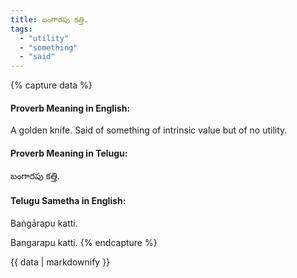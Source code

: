 ```yaml
---
title: బంగారపు కత్తి.
tags:
  - "utility"
  - "something"
  - "said"
---
```


{% capture data %}
#### Proverb Meaning in English:
A golden knife.
Said of something of intrinsic value but of no utility.

#### Proverb Meaning in Telugu:
బంగారపు కత్తి.

#### Telugu Sametha in English:
Baṅgārapu katti.

Bangarapu katti.
{% endcapture %}

{{ data | markdownify }}

